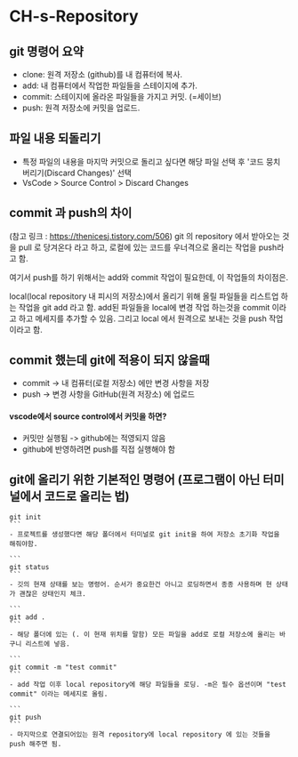 # CH-s-Repository

## git 명령어 요약
- clone: 원격 저장소 (github)를 내 컴퓨터에 복사.
- add: 내 컴퓨터에서 작업한 파일들을 스테이지에 추가.
- commit: 스테이지에 올라온 파일들을 가지고 커밋. (=세이브)
- push: 원격 저장소에 커밋을 업로드.

## 파일 내용 되돌리기
- 특정 파일의 내용을 마지막 커밋으로 돌리고 싶다면 해당 파일 선택 후 '코드 뭉치 버리기(Discard Changes)' 선택
- VsCode > Source Control > Discard Changes

## commit 과 push의 차이
(참고 링크 : https://thenicesj.tistory.com/506)
git 의 repository 에서 받아오는 것을 pull 로 당겨온다 라고 하고, 로컬에 있는 코드를 우너격으로 올리는 작업을 push라고 함.

여기서 push를 하기 위해서는 add와 commit 작업이 필요한데, 이 작업들의 차이점은.

local(local repository 내 피시의 저장소)에서 올리기 위해 올릴 파일들을 리스트업 하는 작업을 git add 라고 함.
add된 파일들을 local에 변경 작업 하는것을 commit 이라고 하고 메세지를 추가할 수 있음.
그리고 local 에서 원격으로 보내는 것을 push 작업이라고 함.

## commit 했는데 git에 적용이 되지 않을때
- commit -> 내 컴퓨터(로컬 저장소) 에만 변경 사항을 저장
- push -> 변경 사항을 GitHub(원격 저장소) 에 업로드
#### vscode에서 source control에서 커밋을 하면?
- 커밋만 실행됨 -> github에는 적영되지 않음
- github에 반영하려면 push를 직접 실행해야 함



## git에 올리기 위한 기본적인 명령어 (프로그램이 아닌 터미널에서 코드로 올리는 법)
``````
git init
```
- 프로젝트를 생성했다면 해당 폴더에서 터미널로 git init을 하여 저장소 초기화 작업을 해줘야함.

```
git status
```
- 깃의 현재 상태를 보는 명령어. 순서가 중요한건 아니고 로딩하면서 종종 사용하며 현 상태가 괜찮은 상태인지 체크.

```
git add .
```
- 해당 폴더에 있는 (. 이 현재 위치를 말함) 모든 파일을 add로 로컬 저장소에 올리는 바구니 리스트에 넣음.

```
git commit -m "test commit"
```
- add 작업 이후 local repository에 해당 파일들을 로딩. -m은 필수 옵션이며 "test commit" 이라는 메세지로 올림.

```
git push
```
- 마지막으로 연결되어있는 원격 repository에 local repository 에 있는 것들을 push 해주면 됨.
